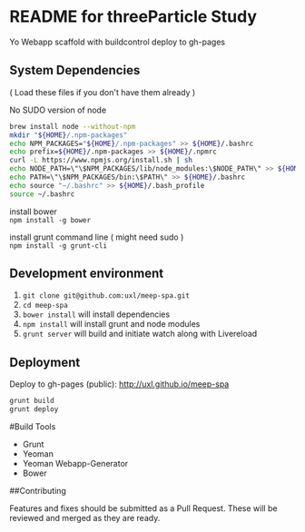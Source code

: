 # README for threeParticle Study

Yo Webapp scaffold with buildcontrol deploy to gh-pages

## System Dependencies
( Load these files if you don't have them already )

No SUDO version of node  
``` sh
brew install node --without-npm
mkdir "${HOME}/.npm-packages"
echo NPM_PACKAGES="${HOME}/.npm-packages" >> ${HOME}/.bashrc
echo prefix=${HOME}/.npm-packages >> ${HOME}/.npmrc
curl -L https://www.npmjs.org/install.sh | sh
echo NODE_PATH=\"\$NPM_PACKAGES/lib/node_modules:\$NODE_PATH\" >> ${HOME}/.bashrc
echo PATH=\"\$NPM_PACKAGES/bin:\$PATH\" >> ${HOME}/.bashrc
echo source "~/.bashrc" >> ${HOME}/.bash_profile
source ~/.bashrc
```
install bower  
`npm install -g bower`

install grunt command line ( might need sudo )  
`npm install -g grunt-cli`

## Development environment
1. `git clone git@github.com:uxl/meep-spa.git`
2. `cd meep-spa`
3. `bower install` will install dependencies
4. `npm install` will install grunt and node modules
5. `grunt server` will build and initiate watch along with Livereload

## Deployment
Deploy to gh-pages (public):
http://uxl.github.io/meep-spa

``` sh
grunt build
grunt deploy
```


#Build Tools

* Grunt
* Yeoman
* Yeoman Webapp-Generator
* Bower

##Contributing

Features and fixes should be submitted as a Pull Request. These will be reviewed and merged as they are ready.
